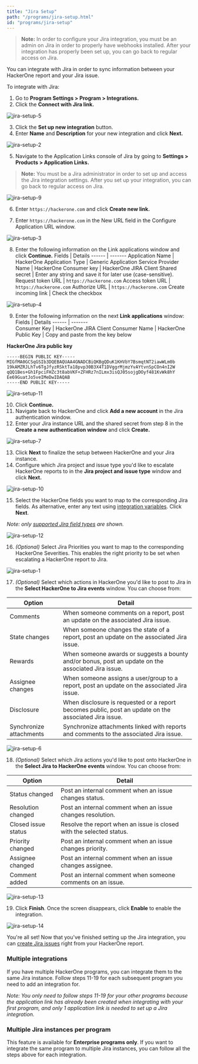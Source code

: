 ```yaml
---
title: "Jira Setup"
path: "/programs/jira-setup.html"
id: "programs/jira-setup"
---
```


> <b>Note:</b> In order to configure your Jira integration, you must be an admin on Jira in order to properly have webhooks installed. After your integration has properly been set up, you can go back to regular access on Jira.  

You can integrate with Jira in order to sync information between your HackerOne report and your Jira issue.

To integrate with Jira:

1. Go to **Program Settings > Program > Integrations.**
2. Click the **Connect with Jira link.**

![jira-setup-5](./images/jira-setup-5.png)

3. Click the **Set up new integration** button.
4. Enter **Name** and **Description** for your new integration and click **Next.**

![jira-setup-2](./images/jira-setup-2.png)

5. Navigate to the Application Links console of Jira by going to **Settings > Products > Application Links.**

> **Note:** You must be a Jira administrator in order to set up and access the Jira integration settings. After you set up your integration, you can go back to regular access on Jira.

![jira-setup-9](./images/jira-setup-9.png)

6. Enter `https://hackerone.com` and click **Create new link.**

7. Enter `https://hackerone.com` in the New URL field in the Configure Application URL window.

![jira-setup-3](./images/jira-setup-3.png)

8. Enter the following information on the Link applications window and click **Continue.**
Fields | Details
------ | -------
Application Name | HackerOne
Application Type | Generic Application
Service Provider Name | HackerOne
Consumer key | HackerOne JIRA Client
Shared secret | Enter any string and save it for later use (case-sensitive).
Request token URL | `https://hackerone.com`
Access token URL | `https://hackerone.com`
Authorize URL | `https://hackerone.com`
Create incoming link | Check the checkbox

![jira-setup-4](./images/jira-setup-4.png)

9. Enter the following information on the next **Link applications** window:
Fields | Details
------ | -------   
Consumer Key | HackerOne JIRA Client
Consumer Name | HackerOne
Public Key | Copy and paste from the key below

**HackerOne Jira public key**
```
-----BEGIN PUBLIC KEY-----
MIGfMA0GCSqGSIb3DQEBAQUAA4GNADCBiQKBgQDuK1KHVbY7BsmqtNT2iawWLm0b
19kAMZRJLhTv6TgJfyzRSktTa18pvp30B3X4T1DVggrMjmzYvAYtvnSpCOn4nI2W
qQQ1Bes+Gh1FpciFHZc3t8abVKF+ZFHRz7nILmx3isQJ05sojgDOyf481KvWk8hY
Ee69GuatJo5veIMeDwIDAQAB
-----END PUBLIC KEY-----
```
![jira-setup-11](./images/jira-setup-11.png)


10. Click **Continue.**
11. Navigate back to HackerOne and click **Add a new account** in the Jira authentication window.
12. Enter your Jira instance URL and the shared secret from step 8 in the **Create a new authentication window** and click **Create.**

![jira-setup-7](./images/jira-setup-7.png)

13. Click **Next** to finalize the setup between HackerOne and your Jira instance.
14. Configure which Jira project and issue type you'd like to escalate HackerOne reports to in the **Jira project and issue type** window and click **Next.**

![jira-setup-10](./images/jira-setup-10.png)

15. Select the HackerOne fields you want to map to the corresponding Jira fields. As alternative, enter any text using [integration variables](/programs/integration-variables.html). Click **Next**. 
    
*Note: only [supported Jira field types](/programs/jira-faqs.html) are shown.*

![jira-setup-12](./images/jira-setup-12.png)

16. *(Optional)* Select Jira Priorities you want to map to the corresponding HackerOne Severities. This enables the right priority to be set when escalating a HackerOne report to Jira.

![jira-setup-1](./images/jira-setup-1.png)

17. *(Optional)* Select which actions in HackerOne you'd like to post to Jira in the **Select HackerOne to Jira events** window. You can choose from:

Option | Detail
------ | -------
Comments | When someone comments on a report, post an update on the associated Jira issue.
State changes | When someone changes the state of a report, post an update on the associated Jira issue.
Rewards | When someone awards or suggests a bounty and/or bonus, post an update on the associated Jira issue.
Assignee changes | When someone assigns a user/group to a report, post an update on the associated Jira issue.
Disclosure | When disclosure is requested or a report becomes public, post an update on the associated Jira issue.
Synchronize attachments | Synchronize attachments linked with reports and comments to the associated Jira issue.

![jira-setup-6](./images/jira-setup-6.png)

18. *(Optional)* Select which Jira actions you'd like to post onto HackerOne in the **Select Jira to HackerOne events** window. You can choose from:

Option | Detail
------ | -------
Status changed | Post an internal comment when an issue changes status.
Resolution changed | Post an internal comment when an issue changes resolution.
Closed issue status | Resolve the report when an issue is closed with the selected status.
Priority changed | Post an internal comment when an issue changes priority.
Assignee changed | Post an internal comment when an issue changes assignee.
Comment added | Post an internal comment when someone comments on an issue.

![jira-setup-13](./images/jira-setup-13.png)

19. Click **Finish**. Once the screen disappears, click **Enable** to enable the integration.

![jira-setup-14](./images/jira-setup-14.png)

You're all set! Now that you've finished setting up the Jira integration, you can [create Jira issues](/programs/jira-integration.html#creating-a-jira-issue) right from your HackerOne report.

### Multiple integrations

If you have multiple HackerOne programs, you can integrate them to the same Jira instance. Follow steps 11-19 for each subsequent program you need to add an integration for.

*Note: You only need to follow steps 11-19 for your other programs because the application link has already been created when integrating with your first program, and only 1 application link is needed to set up a Jira integration.*

### Multiple Jira instances per program
This feature is available for **Enterprise programs only**. If you want to integrate the same program to multiple Jira instances, you can follow all the steps above for each integration.
